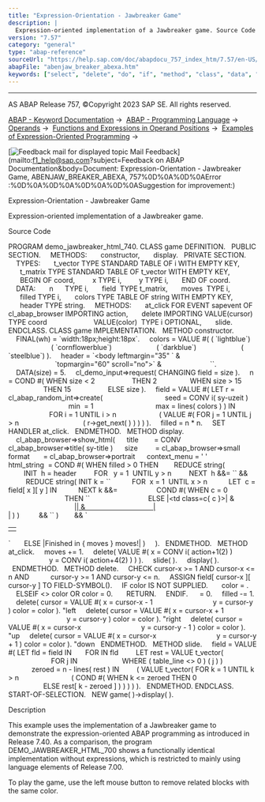 ```yaml
---
title: "Expression-Orientation - Jawbreaker Game"
description: |
  Expression-oriented implementation of a Jawbreaker game. Source Code PROGRAM demo_jawbreaker_html_740. CLASS game DEFINITION. PUBLIC SECTION. METHODS: constructor, display. PRIVATE SECTION. TYPES: t_vector TYPE STANDARD TABLE OF i WITH EMPTY KEY, t_matrix TYPE STANDARD TABLE OF t_vector WITH E
version: "7.57"
category: "general"
type: "abap-reference"
sourceUrl: "https://help.sap.com/doc/abapdocu_757_index_htm/7.57/en-US/abenjaw_breaker_abexa.htm"
abapFile: "abenjaw_breaker_abexa.htm"
keywords: ["select", "delete", "do", "if", "method", "class", "data", "types", "abenjaw", "breaker", "abexa"]
---
```


* * *

AS ABAP Release 757, ©Copyright 2023 SAP SE. All rights reserved.

[ABAP - Keyword Documentation](https://help.sap.com/doc/abapdocu_757_index_htm/7.57/en-US/abenabap.htm) →  [ABAP - Programming Language](https://help.sap.com/doc/abapdocu_757_index_htm/7.57/en-US/abenabap_reference.htm) →  [Operands](https://help.sap.com/doc/abapdocu_757_index_htm/7.57/en-US/abenoperands.htm) →  [Functions and Expressions in Operand Positions](https://help.sap.com/doc/abapdocu_757_index_htm/7.57/en-US/abenoperands_expressions.htm) →  [Examples of Expression-Oriented Programming](https://help.sap.com/doc/abapdocu_757_index_htm/7.57/en-US/abenexpressions_abexas.htm) → 

 [![](Mail.gif?object=Mail.gif&sap-language=EN "Feedback mail for displayed topic") Mail Feedback](mailto:f1_help@sap.com?subject=Feedback on ABAP Documentation&body=Document: Expression-Orientation - Jawbreaker Game, ABENJAW_BREAKER_ABEXA, 757%0D%0A%0D%0AError
:%0D%0A%0D%0A%0D%0A%0D%0ASuggestion for improvement:)

Expression-Orientation - Jawbreaker Game

Expression-oriented implementation of a Jawbreaker game.

Source Code   

PROGRAM demo\_jawbreaker\_html\_740.
CLASS game DEFINITION.
  PUBLIC SECTION.
    METHODS:
      constructor,
      display.
  PRIVATE SECTION.
    TYPES:
      t\_vector TYPE STANDARD TABLE OF i WITH EMPTY KEY,
      t\_matrix TYPE STANDARD TABLE OF t\_vector WITH EMPTY KEY,
      BEGIN OF coord,
        x TYPE i,
        y TYPE i,
      END OF coord.
    DATA:
      n      TYPE i,
      field  TYPE t\_matrix,
      moves  TYPE i,
      filled TYPE i,
      colors TYPE TABLE OF string WITH EMPTY KEY,
      header TYPE string.
    METHODS:
      at\_click FOR EVENT sapevent OF cl\_abap\_browser IMPORTING action,
      delete IMPORTING VALUE(cursor) TYPE coord
                       VALUE(color)  TYPE i OPTIONAL,
      slide.
ENDCLASS.
CLASS game IMPLEMENTATION.
  METHOD constructor.
    FINAL(wh) = \`width:18px;height:18px\`.
    colors = VALUE #( ( \`lightblue\`)
                      ( \`cornflowerblue\`)
                      ( \`darkblue\`)
                      ( \`steelblue\`) ).
    header = \`<html><head><style type="text/css">\` &
             \`.bx{text-decoration:none;cursor:hand;\` &&
             wh && \`} a{\` && wh && \`}\` &&
              REDUCE string(
               INIT s = \`\` FOR co IN colors INDEX INTO ci
               NEXT s = |{ s }.c{ ci }\\{background-color:{ co }\\}| ) &&
                        \`</style></head><body leftmargin="35" \` &
                        \`topmargin="60" scroll="no">\` &
                        \`<table border="0">\`.
    DATA(size) = 5.
    cl\_demo\_input=>request( CHANGING field = size ).
    n = COND #( WHEN size < 2
                  THEN 2
                WHEN size > 15
                  THEN 15
                  ELSE size ).
    field = VALUE #( LET r = cl\_abap\_random\_int=>create(
                               seed = CONV i( sy-uzeit )
                               min  = 1
                               max = lines( colors ) ) IN
                     FOR i = 1 UNTIL i > n
                     ( VALUE #( FOR j = 1 UNTIL j > n
                                ( r->get\_next( ) ) ) ) ).
    filled = n \* n.
    SET HANDLER at\_click.
  ENDMETHOD.
  METHOD display.
    cl\_abap\_browser=>show\_html(
     title        = CONV cl\_abap\_browser=>title( sy-title )
     size         = cl\_abap\_browser=>small
     format       = cl\_abap\_browser=>portrait
     context\_menu = ' '
     html\_string  = COND #( WHEN filled > 0 THEN
       REDUCE string(
        INIT  h = header
        FOR   y = 1  UNTIL y > n
        NEXT  h &&= \`<tr>\` &&
         REDUCE string( INIT k = \`\`
          FOR  x = 1  UNTIL x > n
          LET  c = field\[ x \]\[ y \] IN
          NEXT k &&=
                   COND #( WHEN c = 0
                             THEN \`<td><div class="bx"></div></td>\`
                             ELSE |<td class=c{ c }>| &
                                  |<a href="sapevent:| &
                                  |x{ x WIDTH = 2
                                        ALIGN = RIGHT
                                        PAD   = '0' }| &
                                  |y{ y WIDTH = 2
                                        ALIGN = RIGHT
                                        PAD    = '0' }">| &
                                  |<div class="bx"></div></a></td>| ) )
         && \`</tr>\` )
       && \`</table></body></html>\`
      ELSE |Finished in { moves } moves!| )
    ).
  ENDMETHOD.
  METHOD at\_click.
    moves += 1.
    delete( VALUE #( x = CONV i( action+1(2) )
                     y = CONV i( action+4(2) ) ) ).
    slide( ).
    display( ).
  ENDMETHOD.
  METHOD delete.
    CHECK cursor-x >= 1 AND cursor-x <= n AND
          cursor-y >= 1 AND cursor-y <= n.
    ASSIGN field\[ cursor-x \]\[ cursor-y \] TO FIELD-SYMBOL(<color>).
    IF color IS NOT SUPPLIED.
      color = <color>.
    ELSEIF <color> <> color OR color = 0.
      RETURN.
    ENDIF.
    <color> = 0.
    filled -= 1.
    delete( cursor = VALUE #( x = cursor-x - 1
                              y = cursor-y ) color = color ). "left
    delete( cursor = VALUE #( x = cursor-x + 1
                              y = cursor-y ) color = color ). "right
    delete( cursor = VALUE #( x = cursor-x
                              y = cursor-y - 1 ) color = color ). "up
    delete( cursor = VALUE #( x = cursor-x
                              y = cursor-y + 1 ) color = color ). "down
  ENDMETHOD.
  METHOD slide.
    field = VALUE #( LET fld = field IN
      FOR <column> IN fld
        LET rest = VALUE t\_vector(
                      FOR j IN <column>
                      WHERE ( table\_line <> 0 ) ( j ) )
            zeroed = n - lines( rest ) IN
        ( VALUE t\_vector( FOR k = 1 UNTIL k > n
                          ( COND #( WHEN k <= zeroed THEN 0
                                    ELSE rest\[ k - zeroed \] ) ) ) ) ).
  ENDMETHOD.
ENDCLASS.
START-OF-SELECTION.
  NEW game( )->display( ).

Description   

This example uses the implementation of a Jawbreaker game to demonstrate the expression-oriented ABAP programming as introduced in Release 7.40. As a comparison, the program DEMO\_JAWBREAKER\_HTML\_700 shows a functionally identical implementation without expressions, which is restricted to mainly using language elements of Release 7.00.

To play the game, use the left mouse button to remove related blocks with the same color.